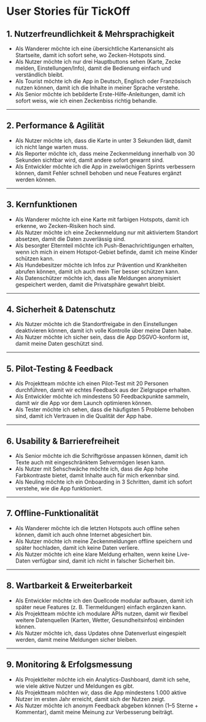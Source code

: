 # User Stories für TickOff

## 1. Nutzerfreundlichkeit & Mehrsprachigkeit
- Als Wanderer möchte ich eine übersichtliche Kartenansicht als Startseite, damit ich sofort sehe, wo Zecken-Hotspots sind.  
- Als Nutzer möchte ich nur drei Hauptbuttons sehen (Karte, Zecke melden, Einstellungen/Info), damit die Bedienung einfach und verständlich bleibt.  
- Als Tourist möchte ich die App in Deutsch, Englisch oder Französisch nutzen können, damit ich die Inhalte in meiner Sprache verstehe.  
- Als Senior möchte ich bebilderte Erste-Hilfe-Anleitungen, damit ich sofort weiss, wie ich einen Zeckenbiss richtig behandle.  

---

## 2. Performance & Agilität
- Als Nutzer möchte ich, dass die Karte in unter 3 Sekunden lädt, damit ich nicht lange warten muss.  
- Als Reporter möchte ich, dass meine Zeckenmeldung innerhalb von 30 Sekunden sichtbar wird, damit andere sofort gewarnt sind.  
- Als Entwickler möchte ich die App in zweiwöchigen Sprints verbessern können, damit Fehler schnell behoben und neue Features ergänzt werden können.  

---

## 3. Kernfunktionen
- Als Wanderer möchte ich eine Karte mit farbigen Hotspots, damit ich erkenne, wo Zecken-Risiken hoch sind.  
- Als Nutzer möchte ich eine Zeckenmeldung nur mit aktiviertem Standort absetzen, damit die Daten zuverlässig sind.  
- Als besorgter Elternteil möchte ich Push-Benachrichtigungen erhalten, wenn ich mich in einem Hotspot-Gebiet befinde, damit ich meine Kinder schützen kann.  
- Als Hundebesitzer möchte ich Infos zur Prävention und Krankheiten abrufen können, damit ich auch mein Tier besser schützen kann.  
- Als Datenschützer möchte ich, dass alle Meldungen anonymisiert gespeichert werden, damit die Privatsphäre gewahrt bleibt.  

---

## 4. Sicherheit & Datenschutz
- Als Nutzer möchte ich die Standortfreigabe in den Einstellungen deaktivieren können, damit ich volle Kontrolle über meine Daten habe.  
- Als Nutzer möchte ich sicher sein, dass die App DSGVO-konform ist, damit meine Daten geschützt sind.  

---

## 5. Pilot-Testing & Feedback
- Als Projektteam möchte ich einen Pilot-Test mit 20 Personen durchführen, damit wir echtes Feedback aus der Zielgruppe erhalten.  
- Als Entwickler möchte ich mindestens 50 Feedbackpunkte sammeln, damit wir die App vor dem Launch optimieren können.  
- Als Tester möchte ich sehen, dass die häufigsten 5 Probleme behoben sind, damit ich Vertrauen in die Qualität der App habe.  

---

## 6. Usability & Barrierefreiheit
- Als Senior möchte ich die Schriftgrösse anpassen können, damit ich Texte auch mit eingeschränktem Sehvermögen lesen kann.  
- Als Nutzer mit Sehschwäche möchte ich, dass die App hohe Farbkontraste bietet, damit Inhalte auch für mich erkennbar sind.  
- Als Neuling möchte ich ein Onboarding in 3 Schritten, damit ich sofort verstehe, wie die App funktioniert.  

---

## 7. Offline-Funktionalität
- Als Wanderer möchte ich die letzten Hotspots auch offline sehen können, damit ich auch ohne Internet abgesichert bin.  
- Als Nutzer möchte ich meine Zeckenmeldungen offline speichern und später hochladen, damit ich keine Daten verliere.  
- Als Nutzer möchte ich eine klare Meldung erhalten, wenn keine Live-Daten verfügbar sind, damit ich nicht in falscher Sicherheit bin.  

---

## 8. Wartbarkeit & Erweiterbarkeit
- Als Entwickler möchte ich den Quellcode modular aufbauen, damit ich später neue Features (z. B. Tiermeldungen) einfach ergänzen kann.  
- Als Projektteam möchte ich modulare APIs nutzen, damit wir flexibel weitere Datenquellen (Karten, Wetter, Gesundheitsinfos) einbinden können.  
- Als Nutzer möchte ich, dass Updates ohne Datenverlust eingespielt werden, damit meine Meldungen sicher bleiben.  

---

## 9. Monitoring & Erfolgsmessung
- Als Projektleiter möchte ich ein Analytics-Dashboard, damit ich sehe, wie viele aktive Nutzer und Meldungen es gibt.  
- Als Projektteam möchten wir, dass die App mindestens 1.000 aktive Nutzer im ersten Jahr erreicht, damit sich der Nutzen zeigt.  
- Als Nutzer möchte ich anonym Feedback abgeben können (1–5 Sterne + Kommentar), damit meine Meinung zur Verbesserung beiträgt.  
